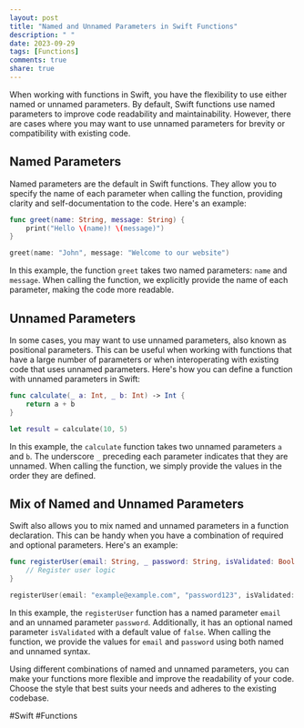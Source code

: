 ```yaml
---
layout: post
title: "Named and Unnamed Parameters in Swift Functions"
description: " "
date: 2023-09-29
tags: [Functions]
comments: true
share: true
---
```


When working with functions in Swift, you have the flexibility to use either named or unnamed parameters. By default, Swift functions use named parameters to improve code readability and maintainability. However, there are cases where you may want to use unnamed parameters for brevity or compatibility with existing code.

## Named Parameters

Named parameters are the default in Swift functions. They allow you to specify the name of each parameter when calling the function, providing clarity and self-documentation to the code. Here's an example:

```swift
func greet(name: String, message: String) {
    print("Hello \(name)! \(message)")
}

greet(name: "John", message: "Welcome to our website")
```

In this example, the function `greet` takes two named parameters: `name` and `message`. When calling the function, we explicitly provide the name of each parameter, making the code more readable.

## Unnamed Parameters

In some cases, you may want to use unnamed parameters, also known as positional parameters. This can be useful when working with functions that have a large number of parameters or when interoperating with existing code that uses unnamed parameters. Here's how you can define a function with unnamed parameters in Swift:

```swift
func calculate(_ a: Int, _ b: Int) -> Int {
    return a + b
}

let result = calculate(10, 5)
```

In this example, the `calculate` function takes two unnamed parameters `a` and `b`. The underscore `_` preceding each parameter indicates that they are unnamed. When calling the function, we simply provide the values in the order they are defined.

## Mix of Named and Unnamed Parameters

Swift also allows you to mix named and unnamed parameters in a function declaration. This can be handy when you have a combination of required and optional parameters. Here's an example:

```swift
func registerUser(email: String, _ password: String, isValidated: Bool = false) {
    // Register user logic
}

registerUser(email: "example@example.com", "password123", isValidated: true)
```

In this example, the `registerUser` function has a named parameter `email` and an unnamed parameter `password`. Additionally, it has an optional named parameter `isValidated` with a default value of `false`. When calling the function, we provide the values for `email` and `password` using both named and unnamed syntax.

Using different combinations of named and unnamed parameters, you can make your functions more flexible and improve the readability of your code. Choose the style that best suits your needs and adheres to the existing codebase.

#Swift #Functions